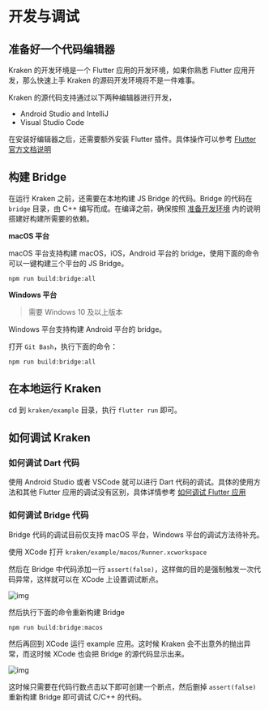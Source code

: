 # 开发与调试

## 准备好一个代码编辑器

Kraken 的开发环境是一个 Flutter 应用的开发环境，如果你熟悉 Flutter 应用开发，那么快速上手 Kraken 的源码开发环境将不是一件难事。

Kraken 的源代码支持通过以下两种编辑器进行开发，

- Android Studio and IntelliJ
- Visual Studio Code

在安装好编辑器之后，还需要额外安装 Flutter 插件。具体操作可以参考 [Flutter 官方文档说明](https://flutter.dev/docs/get-started/editor?tab=androidstudio)

## 构建 Bridge

在运行 Kraken 之前，还需要在本地构建 JS Bridge 的代码。Bridge 的代码在 `bridge` 目录，由 C++ 编写而成。在编译之前，确保按照 [准备开发环境](/guide/contribute/environment) 内的说明搭建好构建所需要的依赖。

**macOS 平台**

macOS 平台支持构建 macOS，iOS，Android 平台的 bridge，使用下面的命令可以一键构建三个平台的 JS Bridge。

```shell script
npm run build:bridge:all
```

**Windows 平台**

> 需要 Windows 10 及以上版本

Windows 平台支持构建 Android 平台的 bridge。

打开 `Git Bash`，执行下面的命令：

```shell script
npm run build:bridge:all
```

## 在本地运行 Kraken

cd 到 `kraken/example` 目录，执行 `flutter run` 即可。

## 如何调试 Kraken

### 如何调试 Dart 代码

使用 Android Studio 或者 VSCode 就可以进行 Dart 代码的调试。具体的使用方法和其他 Flutter 应用的调试没有区别，具体详情参考 [如何调试 Flutter 应用](https://flutter.dev/docs/testing/debugging)

### 如何调试 Bridge 代码

Bridge 代码的调试目前仅支持 macOS 平台，Windows 平台的调试方法待补充。

使用 XCode 打开 `kraken/example/macos/Runner.xcworkspace`

然后在 Bridge 中代码添加一行 `assert(false)`，这样做的目的是强制触发一次代码异常，这样就可以在 XCode 上设置调试断点。

![img](https://kraken.oss-cn-hangzhou.aliyuncs.com/images/20210322174105.jpg)

然后执行下面的命令重新构建 Bridge

```shell script
npm run build:bridge:macos
```

然后再回到 XCode 运行 example 应用。这时候 Kraken 会不出意外的抛出异常，而这时候 XCode 也会把 Bridge 的源代码显示出来。

![img](https://kraken.oss-cn-hangzhou.aliyuncs.com/images/20210322175048.jpg)

这时候只需要在代码行数点击以下即可创建一个断点，然后删掉 `assert(false)` 重新构建 Bridge 即可调试 C/C++ 的代码。
